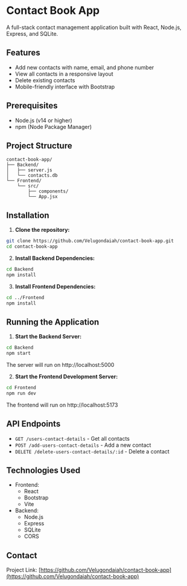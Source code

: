 # Contact Book App

A full-stack contact management application built with React, Node.js, Express, and SQLite.

## Features

- Add new contacts with name, email, and phone number
- View all contacts in a responsive layout
- Delete existing contacts
- Mobile-friendly interface with Bootstrap

## Prerequisites

- Node.js (v14 or higher)
- npm (Node Package Manager)

## Project Structure

```
contact-book-app/
├── Backend/
│   ├── server.js
│   └── contacts.db
└── Frontend/
    └── src/
        ├── components/
        └── App.jsx
```

## Installation

1. **Clone the repository:**
```bash
git clone https://github.com/Velugondaiah/contact-book-app.git
cd contact-book-app
```

2. **Install Backend Dependencies:**
```bash
cd Backend
npm install
```

3. **Install Frontend Dependencies:**
```bash
cd ../Frontend
npm install
```

## Running the Application

1. **Start the Backend Server:**
```bash
cd Backend
npm start
```
The server will run on http://localhost:5000

2. **Start the Frontend Development Server:**
```bash
cd Frontend
npm run dev
```
The frontend will run on http://localhost:5173

## API Endpoints

- `GET /users-contact-details` - Get all contacts
- `POST /add-users-contact-details` - Add a new contact
- `DELETE /delete-users-contact-details/:id` - Delete a contact

## Technologies Used

- Frontend:
  - React
  - Bootstrap
  - Vite
- Backend:
  - Node.js
  - Express
  - SQLite
  - CORS

## Contact

Project Link: [https://github.com/Velugondaiah/contact-book-app](https://github.com/Velugondaiah/contact-book-app)
